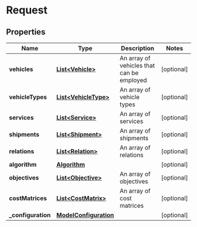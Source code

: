 
# Request

## Properties
Name | Type | Description | Notes
------------ | ------------- | ------------- | -------------
**vehicles** | [**List&lt;Vehicle&gt;**](Vehicle.md) | An array of vehicles that can be employed |  [optional]
**vehicleTypes** | [**List&lt;VehicleType&gt;**](VehicleType.md) | An array of vehicle types |  [optional]
**services** | [**List&lt;Service&gt;**](Service.md) | An array of services |  [optional]
**shipments** | [**List&lt;Shipment&gt;**](Shipment.md) | An array of shipments |  [optional]
**relations** | [**List&lt;Relation&gt;**](Relation.md) | An array of relations |  [optional]
**algorithm** | [**Algorithm**](Algorithm.md) |  |  [optional]
**objectives** | [**List&lt;Objective&gt;**](Objective.md) | An array of objectives |  [optional]
**costMatrices** | [**List&lt;CostMatrix&gt;**](CostMatrix.md) | An array of cost matrices |  [optional]
**_configuration** | [**ModelConfiguration**](ModelConfiguration.md) |  |  [optional]



